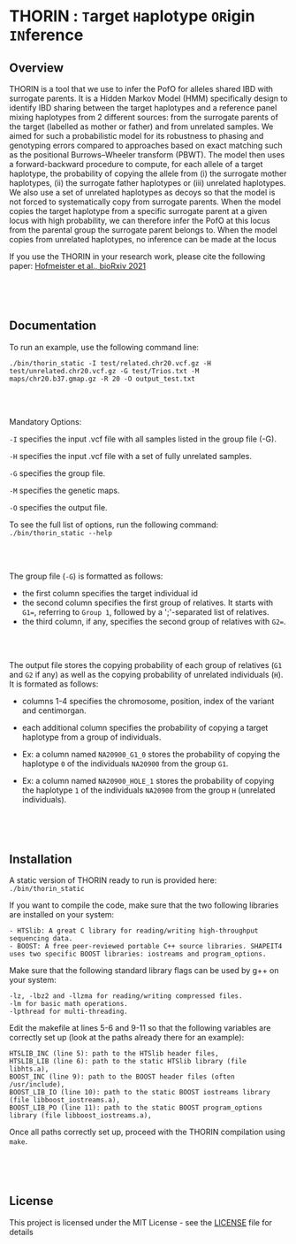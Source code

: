 # THORIN : ```T```arget ```H```aplotype ```OR```igin ```IN```ference

## Overview

THORIN is a tool that we use to infer the PofO for alleles shared IBD with surrogate parents. It is a Hidden Markov Model (HMM) specifically design to identify IBD sharing between the target haplotypes and a reference panel mixing haplotypes from 2 different sources: from the surrogate parents of the target (labelled as mother or father) and from unrelated samples. We aimed for such a probabilistic model for its robustness to phasing and genotyping errors compared to approaches based on exact matching such as the positional Burrows–Wheeler transform (PBWT). The model then uses a forward-backward procedure to compute, for each allele of a target haplotype, the probability of copying the allele from (i) the surrogate mother haplotypes, (ii) the surrogate father haplotypes or (iii) unrelated haplotypes. We also use a set of unrelated haplotypes as decoys so that the model is not forced to systematically copy from surrogate parents. When the model copies the target haplotype from a specific surrogate parent at a given locus with high probability, we can therefore infer the PofO at this locus from the parental group the surrogate parent belongs to. When the model copies from unrelated haplotypes, no inference can be made at the locus


If you use the THORIN in your research work, please cite the following paper: [Hofmeister et al., bioRxiv 2021](https://www.biorxiv.org/content/10.1101/2021.11.03.467079v1)


</br>
  &nbsp
  
#
## Documentation



To run an example, use the following command line:

```
./bin/thorin_static -I test/related.chr20.vcf.gz -H test/unrelated.chr20.vcf.gz -G test/Trios.txt -M maps/chr20.b37.gmap.gz -R 20 -O output_test.txt
```


</br>
  &nbsp
  
  
Mandatory Options:


```-I``` specifies the input .vcf file with all samples listed in the group file (-G).

```-H``` specifies the input .vcf file with a set of fully unrelated samples.
	
```-G``` specifies the group file.

```-M``` specifies the genetic maps.

```-O``` specifies the output file.


To see the full list of options, run the following command:
```./bin/thorin_static --help```


</br>
  &nbsp

The group file (```-G```) is formatted as follows:
* the first column specifies the target individual id
* the second column specifies the first group of relatives. It starts with ```G1=```, referring to ```Group 1```, followed by a ';'-separated list of relatives.
* the third column, if any, specifies the second group of relatives with ```G2=```.

</br>
  &nbsp

The output file stores the copying probability of each group of relatives (```G1``` and ```G2``` if any) as well as the copying probability of unrelated individuals (```H```). It is formated as follows:
* columns 1-4 specifies the chromosome, position, index of the variant and centimorgan.
* each additional column specifies the probability of copying a target haplotype from a group of individuals.

* Ex: a column named ```NA20900_G1_0``` stores the probability of copying the haplotype ```0``` of the individuals ```NA20900``` from the group ```G1```.
* Ex: a column named ```NA20900_HOLE_1``` stores the probability of copying the haplotype ```1``` of the individuals ```NA20900``` from the group ```H``` (unrelated individuals).



</br>
  &nbsp


#
## Installation

A static version of THORIN ready to run is provided here: ```./bin/thorin_static```




If you want to compile the code, make sure that the two following libraries are installed on your system:

	- HTSlib: A great C library for reading/writing high-throughput sequencing data.
	- BOOST: A free peer-reviewed portable C++ source libraries. SHAPEIT4 uses two specific BOOST libraries: iostreams and program_options.



Make sure that the following standard library flags can be used by g++ on your system:

	-lz, -lbz2 and -llzma for reading/writing compressed files.
	-lm for basic math operations.
	-lpthread for multi-threading.



Edit the makefile at lines 5-6 and 9-11 so that the following variables are correctly set up (look at the paths already there for an example):

    HTSLIB_INC (line 5): path to the HTSlib header files,
    HTSLIB_LIB (line 6): path to the static HTSlib library (file libhts.a),
    BOOST_INC (line 9): path to the BOOST header files (often /usr/include),
    BOOST_LIB_IO (line 10): path to the static BOOST iostreams library (file libboost_iostreams.a),
    BOOST_LIB_PO (line 11): path to the static BOOST program_options library (file libboost_iostreams.a),



Once all paths correctly set up, proceed with the THORIN compilation using ```make```.



</br>
  &nbsp
  
 #
## License

This project is licensed under the MIT License - see the [LICENSE](LICENSE) file for details

